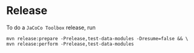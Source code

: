 Release
========

To do a `JaCoCo Toolbox` release, run

```
mvn release:prepare -Prelease,test-data-modules -Dresume=false && \
mvn release:perform -Prelease,test-data-modules
```
